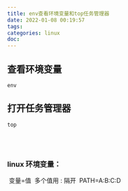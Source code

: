 ```yaml
---
title: env查看环境变量和top任务管理器
date: 2022-01-08 00:19:57
tags:
categories: linux
doc:
---
```


## 查看环境变量

```
env
```

## 打开任务管理器

```
top 
```

<br/><br/>

### linux 环境变量：

​	变量=值
​	多个值用 :  隔开
​	PATH=A:B:C:D